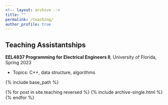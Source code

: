 ```yaml
---
<!-- layout: archive -->
title: ""
permalink: /teaching/
author_profile: true
---
```


<h2>Teaching Assistantships</h2>
<b>EEL4837 Programming for Electrical Engineers II</b>, University of Florida, Spring 2023
<ul>
  <li>Topics: C++, data structure, algorithms</li>
</ul>


{% include base_path %}

{% for post in site.teaching reversed %}
  {% include archive-single.html %}
{% endfor %}
